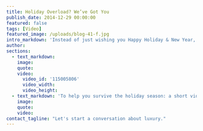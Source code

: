 ```yaml
---
title: Holiday Overload? We’ve Got You
publish_date: 2014-12-29 00:00:00
featured: false
tags: [Video]
featured_image: /uploads/blog-41-f.jpg
intro_markdown: 'Instead of just wishing you Happy Holiday & New Year, we thought we could do better.​'
author:
sections:
  - text_markdown:
    image:
    quote:
    video:
      video_id: '115005806'
      video_width:
      video_height:
  - text_markdown: 'To help you survive the holiday season: a short video if you need a laugh. Here’s to ringing in 2015 with a smile.​'
    image:
    quote:
    video:
contact_tagline: "Let's start a conversation about luxury."
---
```



